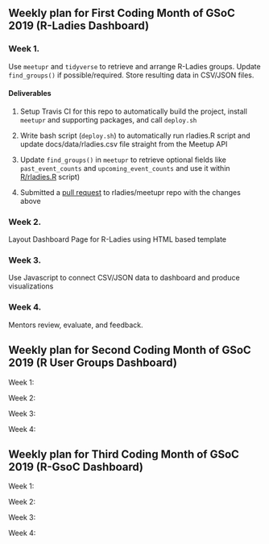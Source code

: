 ## Weekly plan for First Coding Month of GSoC 2019 (R-Ladies Dashboard)

### Week 1.

Use `meetupr` and `tidyverse` to retrieve and arrange R-Ladies groups. Update `find_groups()` if possible/required. 
Store resulting data in CSV/JSON files.
        
        
   #### Deliverables
        
   1. Setup Travis CI for this repo to automatically build the project, install `meetupr` and supporting packages,
           and call `deploy.sh`
        
   2. Write bash script (`deploy.sh`) to automatically run rladies.R script and update docs/data/rladies.csv file
           straight from the Meetup API
           
   3. Update `find_groups()` in `meetupr` to retrieve optional fields like `past_event_counts` and `upcoming_event_counts`
           and use it within [R/rladies.R](https://github.com/benubah/r-community-explorer/blob/master/R/rladies.R) script)
        
   4. Submitted a [pull request](https://github.com/rladies/meetupr/pull/48) to rladies/meetupr repo with the changes above
   
   

### Week 2. 

Layout Dashboard Page for R-Ladies using HTML based template

### Week 3. 

Use Javascript to connect CSV/JSON data to dashboard and produce visualizations

### Week 4. 

Mentors review, evaluate, and feedback.


## Weekly plan for Second Coding Month of GSoC 2019 (R User Groups Dashboard)

Week 1:

Week 2:

Week 3: 

Week 4:


## Weekly plan for Third Coding Month of GSoC 2019 (R-GsoC Dashboard)

Week 1:

Week 2:

Week 3: 

Week 4:
